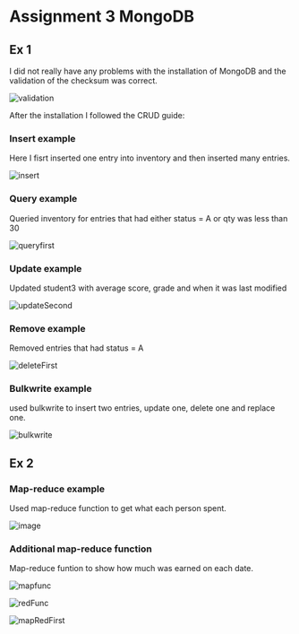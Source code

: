 # Assignment 3 MongoDB


## Ex 1

I did not really have any problems with the installation of MongoDB and the validation of the checksum was correct.

![validation](https://user-images.githubusercontent.com/42749439/133932743-bd02ef55-fe0b-442a-85f7-9ae0a5d5faec.png)


After the installation I followed the CRUD guide:

### Insert example

Here I fisrt inserted one entry into inventory and then inserted many entries.

![insert](https://user-images.githubusercontent.com/42749439/133932825-4adec904-e1a9-45c8-aab4-7551bd707a72.png)

### Query example

Queried inventory for entries that had either status = A or qty was less than 30

![queryfirst](https://user-images.githubusercontent.com/42749439/133932843-42033462-911c-4948-b626-a0bb3200c770.png)

### Update example

Updated student3 with average score, grade and when it was last modified

![updateSecond](https://user-images.githubusercontent.com/42749439/133932904-9a387f09-1573-491c-9842-c88e06d1b1ff.png)


### Remove example

Removed entries that had status = A

![deleteFirst](https://user-images.githubusercontent.com/42749439/133932927-0b3f0bb7-671e-4f4d-b7ca-701072dac120.png)


### Bulkwrite example

used bulkwrite to insert two entries, update one, delete one and replace one.

![bulkwrite](https://user-images.githubusercontent.com/42749439/133932953-a4265360-1d80-4fba-9083-6af24204a5f7.png)



## Ex 2

### Map-reduce example

Used map-reduce function to get what each person spent.

![image](https://user-images.githubusercontent.com/42749439/134195678-5652ca6e-9be5-46cc-87d0-c29169a9fd9f.png)

### Additional map-reduce function

Map-reduce funtion to show how much was earned on each date. 

![mapfunc](https://user-images.githubusercontent.com/42749439/134196066-5f4e2d47-17d6-47c9-a2cf-903da0c94089.png)

![redFunc](https://user-images.githubusercontent.com/42749439/134196112-6a8f13b8-4ed6-45e2-9e27-370585c26f79.png)


![mapRedFirst](https://user-images.githubusercontent.com/42749439/134196137-bbd8a2f1-449b-44e9-8337-41b8a5f550f6.png)

